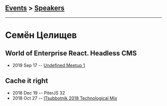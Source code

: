 ## [Events](../README.md) > [Speakers](../speakers.md)
---

# Семён Целищев

## World of Enterprise React. Headless CMS
- 2019 Sep 17 -- [Undefined Meetup 1](https://www.youtube.com/watch?v=n_jWhsUlxxg)    
## Cache it right
- 2018 Dec 19 -- PiterJS 32    
- 2018 Oct 27 -- [ITsubbotnik 2018 Technological Mix](https://www.youtube.com/watch?v=BKehOPPDIGk)    
